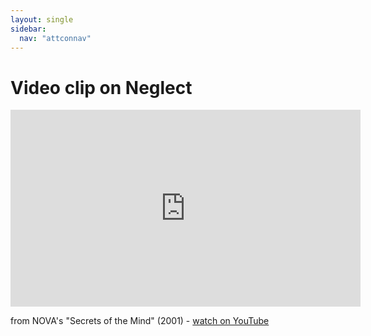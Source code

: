 ```yaml
---
layout: single
sidebar:
  nav: "attconnav"
---
```

# Video clip on Neglect

<iframe width="560" height="315" src="https://www.youtube.com/embed/ymKvS0XsM4w" title="YouTube video player" frameborder="0" allow="accelerometer; autoplay; clipboard-write; encrypted-media; gyroscope; picture-in-picture" allowfullscreen></iframe>

from NOVA's "Secrets of the Mind" (2001) - [watch on YouTube](https://www.youtube.com/watch?v=ymKvS0XsM4w)
